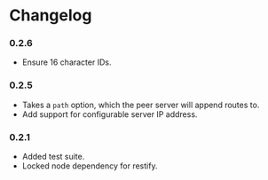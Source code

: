 # Changelog

### 0.2.6

* Ensure 16 character IDs.

### 0.2.5

* Takes a `path` option, which the peer server will append routes to.
* Add support for configurable server IP address.

### 0.2.1

* Added test suite.
* Locked node dependency for restify.
